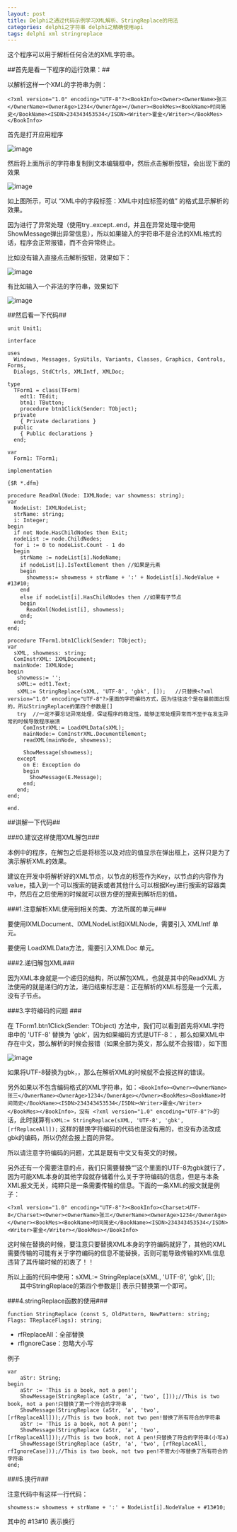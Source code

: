 ```yaml
---
layout: post
title: Delphi之通过代码示例学习XML解析、StringReplace的用法
categories: delphi之字符串 delphi之精确使用api
tags: delphi xml stringreplace
---
```



这个程序可以用于解析任何合法的XML字符串。

##首先是看一下程序的运行效果：##

以解析这样一个XML的字符串为例：

`<?xml version="1.0" encoding="UTF-8"?><BookInfo><Owner><OwnerName>张三</OwnerName><OwnerAge>1234</OwnerAge></Owner><BookMes><BookName>时间简史</BookName><ISDN>234343453534</ISDN><Writer>霍金</Writer></BookMes></BookInfo>`

首先是打开应用程序

![image](../media/image/2015-08-07/xml-1.png)

然后将上面所示的字符串复制到文本编辑框中，然后点击解析按钮，会出现下面的效果

![image](../media/image/2015-08-07/xml-2.png)

如上图所示，可以 “XML中的字段标签：XML中对应标签的值” 的格式显示解析的效果。

因为进行了异常处理（使用try..except..end，并且在异常处理中使用ShowMessage弹出异常信息），所以如果输入的字符串不是合法的XML格式的话，程序会正常报错，而不会异常终止。

比如没有输入直接点击解析按钮，效果如下：

![image](../media/image/2015-08-07/xml-3.png)

有比如输入一个非法的字符串，效果如下

![image](../media/image/2015-08-07/xml-4.png)


##然后看一下代码##

    unit Unit1;
    
    interface
    
    uses
      Windows, Messages, SysUtils, Variants, Classes, Graphics, Controls, Forms,
      Dialogs, StdCtrls, XMLIntf, XMLDoc;
    
    type
      TForm1 = class(TForm)
        edt1: TEdit;
        btn1: TButton;
        procedure btn1Click(Sender: TObject);
      private
        { Private declarations }
      public
        { Public declarations }
      end;
    
    var
      Form1: TForm1;
    
    implementation
    
    {$R *.dfm}
    
    procedure ReadXml(Node: IXMLNode; var showmess: string);
    var
      NodeList: IXMLNodeList;
      strName: string;
      i: Integer;
    begin
      if not Node.HasChildNodes then Exit;
      nodeList := node.ChildNodes;
      for i := 0 to nodeList.Count - 1 do
      begin
        strName := nodeList[i].NodeName;
        if nodeList[i].IsTextElement then //如果是元素
        begin
          showmess:= showmess + strName + ':' + NodeList[i].NodeValue + #13#10;
        end
        else if nodeList[i].HasChildNodes then //如果有子节点
        begin
          ReadXml(NodeList[i], showmess);
        end;
      end;
    end;
    
    procedure TForm1.btn1Click(Sender: TObject);
    var
      sXML, showmess: string;
      ComInstrXML: IXMLDocument;
      mainNode: IXMLNode;
    begin
       showmess:= '';
       sXML:= edt1.Text;
       sXML:= StringReplace(sXML, 'UTF-8', 'gbk', []);   //只替换<?xml version="1.0" encoding="UTF-8"?>里面的字符编码方式，因为往往这个是在最前面出现的，所以StringReplace的第四个参数是[]
       try  //一定不要忘记异常处理，保证程序的稳定性，能够正常处理异常而不至于在发生异常的时候导致程序崩溃
         ComInstrXML:= LoadXMLData(sXML);
         mainNode:= ComInstrXML.DocumentElement;
         readXML(mainNode, showmess);
    
         ShowMessage(showmess);
       except
         on E: Exception do
         begin
           ShowMessage(E.Message);
         end;
       end;
    end;
    
    end.


##讲解一下代码##

###0.建议这样使用XML解包###

本例中的程序，在解包之后是将标签以及对应的值显示在弹出框上，这样只是为了演示解析XML的效果。

建议在开发中将解析好的XML节点，以节点的标签作为Key，以节点的内容作为value，插入到一个可以搜索的链表或者其他什么可以根据Key进行搜索的容器类中，然后在之后使用的时候就可以很方便的搜索到解析后的值。

###1.注意解析XML使用到相关的类、方法所属的单元###

要使用IXMLDocument、IXMLNodeList和iXMLNode，需要引入 XMLIntf 单元。

要使用 LoadXMLData方法，需要引入XMLDoc 单元。 

###2.递归解包XML###

因为XML本身就是一个递归的结构，所以解包XML，也就是其中的ReadXML 方法使用的就是递归的方法，递归结束标志是：正在解析的XML标签是一个元素，没有子节点。

###3.字符编码的问题 ###

在 TForm1.btn1Click(Sender: TObject) 方法中，我们可以看到首先将XML字符串中的 'UTF-8' 替换为 'gbk'，因为如果编码方式是UTF-8：<?xml version="1.0" encoding="UTF-8"?>，那么如果XML中存在中文，那么解析的时候会报错（如果全部为英文，那么就不会报错），如下图

![image](../media/image/2015-08-07/xml-5.png)

如果将UTF-8替换为gbk，，那么在解析XML的时候就不会报这样的错误。

另外如果以不包含编码格式的XML字符串，如：`<BookInfo><Owner><OwnerName>张三</OwnerName><OwnerAge>1234</OwnerAge></Owner><BookMes><BookName>时间简史</BookName><ISDN>234343453534</ISDN><Writer>霍金</Writer></BookMes></BookInfo>，没有 <?xml version="1.0" encoding="UTF-8"?>`的话，此时就算有`sXML:= StringReplace(sXML, 'UTF-8', 'gbk', [rfReplaceAll]);`   这样的替换字符编码的代码也是没有用的，也没有办法改成gbk的编码，所以仍然会报上面的异常。

所以请注意字符编码的问题，尤其是既有中文又有英文的时候。

另外还有一个需要注意的点，我们只需要替换“<?xml version="1.0" encoding="UTF-8"?>”这个里面的UTF-8为gbk就行了，因为可能XML本身的其他字段就存储着什么关于字符编码的信息，但是与本条XML报文无关，纯粹只是一条需要传输的信息。下面的一条XML的报文就是例子：

`<?xml version="1.0" encoding="UTF-8"?><BookInfo><Charset>UTF-8</Charset><Owner><OwnerName>张三</OwnerName><OwnerAge>1234</OwnerAge></Owner><BookMes><BookName>时间简史</BookName><ISDN>234343453534</ISDN><Writer>霍金</Writer></BookMes></BookInfo>`

这时候在替换的时候，要注意只要替换XML本身的字符编码就好了，其他的XML需要传输的可能有关于字符编码的信息不能替换，否则可能导致传输的XML信息违背了其传输时候的初衷了！！

所以上面的代码中使用：sXML:= StringReplace(sXML, 'UTF-8', 'gbk', []); 　　其中StringReplace的第四个参数是[] 表示只替换第一个即可。

###4.stringReplace函数的使用###

    function StringReplace (const S, OldPattern, NewPattern: string; Flags: TReplaceFlags): string; 

* rfReplaceAll：全部替换 
* rfIgnoreCase：忽略大小写

例子

    var 
        aStr: String; 
    begin 
        aStr := 'This is a book, not a pen!'; 
        ShowMessage(StringReplace (aStr, 'a', 'two', []));//This is two book, not a pen!只替换了第一个符合的字符串 
        ShowMessage(StringReplace (aStr, 'a', 'two', [rfReplaceAll]));//This is two book, not two pen!替换了所有符合的字符串 
        aStr := 'This is a book, not A pen!'; 
        ShowMessage(StringReplace (aStr, 'a', 'two', [rfReplaceAll]));//This is two book, not A pen!只替换了符合的字符串(小写a) 
        ShowMessage(StringReplace (aStr, 'a', 'two', [rfReplaceAll, rfIgnoreCase]));//This is two book, not two pen!不管大小写替换了所有符合的字符串
    end;

###5.换行###

注意代码中有这样一行代码：

    showmess:= showmess + strName + ':' + NodeList[i].NodeValue + #13#10;

其中的 #13#10 表示换行
